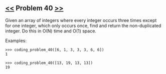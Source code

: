 ## [<<](../39) Problem 40 [>>](../41)

Given an array of integers where every integer occurs three times except for one integer, which only occurs once,
find and return the non-duplicated integer. Do this in O(N) time and O(1) space.

Examples:

    >>> coding_problem_40([6, 1, 3, 3, 3, 6, 6])
    1

    >>> coding_problem_40([13, 19, 13, 13])
    19
